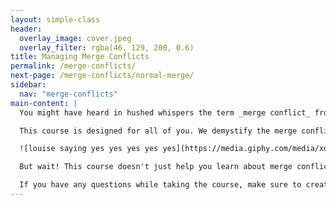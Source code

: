 ```yaml
---
layout: simple-class
header:
  overlay_image: cover.jpeg
  overlay_filter: rgba(46, 129, 200, 0.6)
title: Managing Merge Conflicts
permalink: /merge-conflicts/
next-page: /merge-conflicts/normal-merge/
sidebar:
  nav: "merge-conflicts"
main-content: |
  You might have heard in hushed whispers the term _merge conflict_ from another Git user. Maybe you have encountered one yourself and had to Google your way out. Perhaps you might also just be exploring everything Git has to offer and have no idea what a merge conflict is.

  This course is designed for all of you. We demystify the merge conflict and through a series of examples prepare you to face off against the evil merge conflict and be the hero of the day!

  ![louise saying yes yes yes yes yes](https://media.giphy.com/media/xdeQFr16i4y64/giphy.gif)

  But wait! This course doesn't just help you learn about merge conflicts, it will provide you with a [GitHub Pages](https://pages.github.com/) powered [resume](https://github.com/jglovier/resume-template). You'll modify sections of the resume as you complete the merge conflict exercises, and we'll provide instructions for polishing it.

  If you have any questions while taking the course, make sure to create an Issue in the [class repository](https://github.com/githubtraining/on-demand-merge-conflict/issues).
---
```

